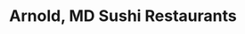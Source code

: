 ---
layout: city
title: Arnold, MD Sushi Restaurants
permalink: /maryland/arnold/
stateAbbr: MD
stateName: Maryland
cityName: Arnold

---